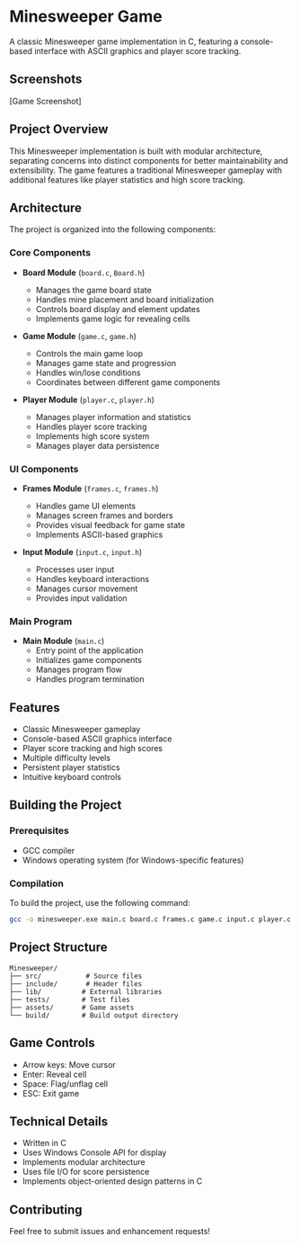 # Minesweeper Game

A classic Minesweeper game implementation in C, featuring a console-based interface with ASCII graphics and player score tracking.

## Screenshots

[Game Screenshot]
<!-- Add your game screenshot here -->
<!-- Example: ![Game Screenshot](assets/screenshots/game.png) -->

## Project Overview

This Minesweeper implementation is built with modular architecture, separating concerns into distinct components for better maintainability and extensibility. The game features a traditional Minesweeper gameplay with additional features like player statistics and high score tracking.

## Architecture

The project is organized into the following components:

### Core Components

- **Board Module** (`board.c`, `Board.h`)
  - Manages the game board state
  - Handles mine placement and board initialization
  - Controls board display and element updates
  - Implements game logic for revealing cells

- **Game Module** (`game.c`, `game.h`)
  - Controls the main game loop
  - Manages game state and progression
  - Handles win/lose conditions
  - Coordinates between different game components

- **Player Module** (`player.c`, `player.h`)
  - Manages player information and statistics
  - Handles player score tracking
  - Implements high score system
  - Manages player data persistence

### UI Components

- **Frames Module** (`frames.c`, `frames.h`)
  - Handles game UI elements
  - Manages screen frames and borders
  - Provides visual feedback for game state
  - Implements ASCII-based graphics

- **Input Module** (`input.c`, `input.h`)
  - Processes user input
  - Handles keyboard interactions
  - Manages cursor movement
  - Provides input validation

### Main Program

- **Main Module** (`main.c`)
  - Entry point of the application
  - Initializes game components
  - Manages program flow
  - Handles program termination

## Features

- Classic Minesweeper gameplay
- Console-based ASCII graphics interface
- Player score tracking and high scores
- Multiple difficulty levels
- Persistent player statistics
- Intuitive keyboard controls

## Building the Project

### Prerequisites

- GCC compiler
- Windows operating system (for Windows-specific features)

### Compilation

To build the project, use the following command:

```bash
gcc -o minesweeper.exe main.c board.c frames.c game.c input.c player.c -D_WIN32_WINNT=0x0500
```

## Project Structure

```
Minesweeper/
├── src/           # Source files
├── include/       # Header files
├── lib/          # External libraries
├── tests/        # Test files
├── assets/       # Game assets
└── build/        # Build output directory
```

## Game Controls

- Arrow keys: Move cursor
- Enter: Reveal cell
- Space: Flag/unflag cell
- ESC: Exit game

## Technical Details

- Written in C
- Uses Windows Console API for display
- Implements modular architecture
- Uses file I/O for score persistence
- Implements object-oriented design patterns in C

## Contributing

Feel free to submit issues and enhancement requests!
